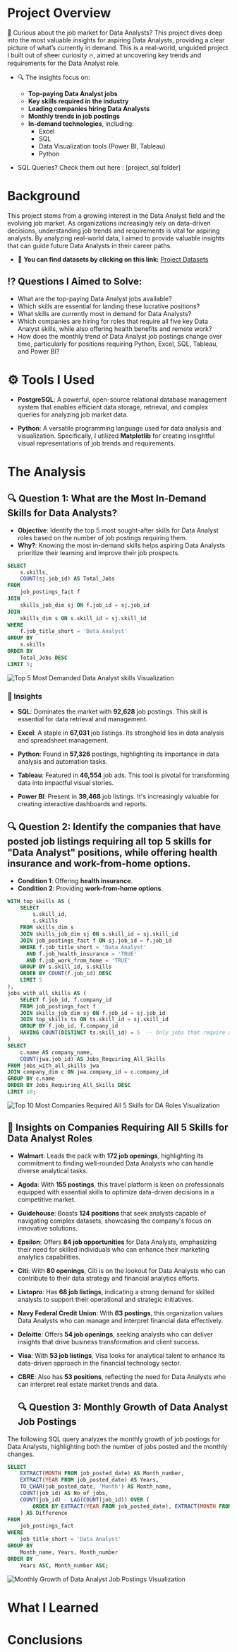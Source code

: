 # Project Overview  
🤔 Curious about the job market for Data Analysts? This project dives deep into the most valuable insights for aspiring Data Analysts, providing a clear picture of what’s currently in demand. This is a real-world, unguided project I built out of sheer curiosity 🔥, aimed at uncovering key trends and requirements for the Data Analyst role.

- 🔍 The insights focus on:
  - **Top-paying Data Analyst jobs**
  - **Key skills required in the industry**  
  - **Leading companies hiring Data Analysts**
  - **Monthly trends in job postings**
  - **In-demand technologies**, including:
    - Excel
    - SQL
    - Data Visualization tools (Power BI, Tableau)
    - Python

- SQL Queries? Check them out here : [project_sql folder]

# Background

This project stems from a growing interest in the Data Analyst field and the evolving job market. As organizations increasingly rely on data-driven decisions, understanding job trends and requirements is vital for aspiring analysts. By analyzing real-world data, I aimed to provide valuable insights that can guide future Data Analysts in their career paths.

- 🔗 **You can find datasets by clicking on this link:** [Project Datasets](https://drive.google.com/drive/folders/1moeWYoUtUklJO6NJdWo9OV8zWjRn0rjN)

## ⁉️ Questions I Aimed to Solve:
- What are the top-paying Data Analyst jobs available?
- Which skills are essential for landing these lucrative positions?
- What skills are currently most in demand for Data Analysts?
- Which companies are hiring for roles that require all five key Data Analyst skills, while also offering health benefits and remote work?
- How does the monthly trend of Data Analyst job postings change over time, particularly for positions requiring Python, Excel, SQL, Tableau, and Power BI?




# ⚙️ Tools I Used

- **PostgreSQL**: A powerful, open-source relational database management system that enables efficient data storage, retrieval, and complex queries for analyzing job market data.

- **Python**: A versatile programming language used for data analysis and visualization. Specifically, I utilized **Matplotlib** for creating insightful visual representations of job trends and requirements.

# The Analysis 
## 🔍 Question 1: What are the Most In-Demand Skills for Data Analysts?

- **Objective**: Identify the top 5 most sought-after skills for Data Analyst roles based on the number of job postings requiring them.
- **Why?**: Knowing the most in-demand skills helps aspiring Data Analysts prioritize their learning and improve their job prospects.

```sql
SELECT
    s.skills,
    COUNT(sj.job_id) AS Total_Jobs
FROM 
    job_postings_fact f
JOIN 
    skills_job_dim sj ON f.job_id = sj.job_id
JOIN 
    skills_dim s ON s.skill_id = sj.skill_id
WHERE 
    f.job_title_short = 'Data Analyst'
GROUP BY 
    s.skills
ORDER BY 
    Total_Jobs DESC
LIMIT 5;
```
![Top 5 Most Demanded Data Analyst skills Visualization](https://github.com/Kishan0705/SQL_Project_Data_Job_Analysis/blob/efb2bbe76b3b9c3b1ef34df4a2eb39c3e4d04bcb/assets/Top%205%20DA%20Skills%20.png)


### 📝 Insights

- **SQL**: Dominates the market with **92,628** job postings. This skill is essential for data retrieval and management.

- **Excel**: A staple in **67,031** job listings. Its stronghold lies in data analysis and spreadsheet management.

- **Python**: Found in **57,326** postings, highlighting its importance in data analysis and automation tasks.

- **Tableau**: Featured in **46,554** job ads. This tool is pivotal for transforming data into impactful visual stories.

- **Power BI**: Present in **39,468** job listings. It's increasingly valuable for creating interactive dashboards and reports.

## 🔍 Question 2: Identify the companies that have posted job listings requiring all top 5 skills for "Data Analyst" positions, while offering health insurance and work-from-home options.

- **Condition 1**: Offering **health insurance**.
- **Condition 2**: Providing **work-from-home options**.

```sql
WITH top_skills AS (
    SELECT
        s.skill_id,
        s.skills
    FROM skills_dim s
    JOIN skills_job_dim sj ON s.skill_id = sj.skill_id
    JOIN job_postings_fact f ON sj.job_id = f.job_id
    WHERE f.job_title_short = 'Data Analyst' 
      AND f.job_health_insurance = 'TRUE'
      AND f.job_work_from_home = 'TRUE'
    GROUP BY s.skill_id, s.skills
    ORDER BY COUNT(f.job_id) DESC
    LIMIT 5
),
jobs_with_all_skills AS (
    SELECT f.job_id, f.company_id
    FROM job_postings_fact f
    JOIN skills_job_dim sj ON f.job_id = sj.job_id
    JOIN top_skills ts ON ts.skill_id = sj.skill_id
    GROUP BY f.job_id, f.company_id
    HAVING COUNT(DISTINCT ts.skill_id) = 5  -- Only jobs that require all 5 skills
)
SELECT
    c.name AS company_name,
    COUNT(jwa.job_id) AS Jobs_Requiring_All_Skills
FROM jobs_with_all_skills jwa
JOIN company_dim c ON jwa.company_id = c.company_id
GROUP BY c.name
ORDER BY Jobs_Requiring_All_Skills DESC
LIMIT 10;
```

![Top 10 Most Companies Required All 5 Skills for DA Roles Visualization](https://github.com/Kishan0705/SQL_Project_Data_Job_Analysis/blob/45c59cd05daf87b5adf3bc883c10197010a7825c/assets/Top%20Com%20Req%20DA%205%20Skills.png)

## 📝 Insights on Companies Requiring All 5 Skills for Data Analyst Roles

- **Walmart**: Leads the pack with **172 job openings**, highlighting its commitment to finding well-rounded Data Analysts who can handle diverse analytical tasks.

- **Agoda**: With **155 postings**, this travel platform is keen on professionals equipped with essential skills to optimize data-driven decisions in a competitive market.

- **Guidehouse**: Boasts **124 positions** that seek analysts capable of navigating complex datasets, showcasing the company's focus on innovative solutions.

- **Epsilon**: Offers **84 job opportunities** for Data Analysts, emphasizing their need for skilled individuals who can enhance their marketing analytics capabilities.

- **Citi**: With **80 openings**, Citi is on the lookout for Data Analysts who can contribute to their data strategy and financial analytics efforts.

- **Listopro**: Has **68 job listings**, indicating a strong demand for skilled analysts to support their operational and strategic initiatives.

- **Navy Federal Credit Union**: With **63 postings**, this organization values Data Analysts who can manage and interpret financial data effectively.

- **Deloitte**: Offers **54 job openings**, seeking analysts who can deliver insights that drive business transformation and client success.

- **Visa**: With **53 job listings**, Visa looks for analytical talent to enhance its data-driven approach in the financial technology sector.

- **CBRE**: Also has **53 positions**, reflecting the need for Data Analysts who can interpret real estate market trends and data.

  ##  🔍 Question 3: Monthly Growth of Data Analyst Job Postings

The following SQL query analyzes the monthly growth of job postings for Data Analysts, highlighting both the number of jobs posted and the monthly changes.

```sql
SELECT
    EXTRACT(MONTH FROM job_posted_date) AS Month_number,  
    EXTRACT(YEAR FROM job_posted_date) AS Years,
    TO_CHAR(job_posted_date, 'Month') AS Month_name,    
    COUNT(job_id) AS No_of_jobs,
    COUNT(job_id) - LAG(COUNT(job_id)) OVER (
        ORDER BY EXTRACT(YEAR FROM job_posted_date), EXTRACT(MONTH FROM job_posted_date)
    ) AS Difference
FROM 
    job_postings_fact 
WHERE 
    job_title_short = 'Data Analyst' 
GROUP BY 
    Month_name, Years, Month_number  
ORDER BY 
    Years ASC, Month_number ASC;
```

![Monthly Growth of Data Analyst Job Postings Visualization](https://github.com/Kishan0705/SQL_Project_Data_Job_Analysis/blob/96e96104c7eab39c03e191372ceac57a6df2a7ac/assets/Monthly%20Growth%20of%20Data%20Analyst%20Job%20Postings%20.png)

# What I Learned 

# Conclusions
